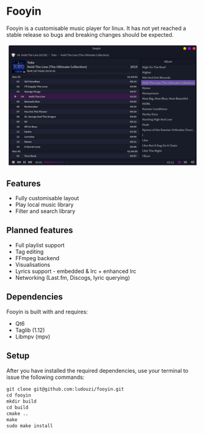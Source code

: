 # Fooyin
Fooyin is a customisable music player for linux. It has not yet reached a stable release so bugs and breaking changes should be expected.

<p align="center">
<img src="data/images/fooyinlayouts.gif" width="750" style="vertical-align:middle">
</p>

## Features
* Fully customisable layout
* Play local music library
* Filter and search library

## Planned features
* Full playlist support
* Tag editing
* FFmpeg backend
* Visualisations
* Lyrics support - embedded & lrc + enhanced lrc
* Networking (Last.fm, Discogs, lyric querying)

## Dependencies
Fooyin is built with and requires:
* Qt6
* Taglib (1.12)
* Libmpv (mpv)

## Setup
After you have installed the required dependencies, use your terminal to issue the following commands:

```
git clone git@github.com:ludouzi/fooyin.git
cd fooyin
mkdir build
cd build
cmake ..
make
sudo make install
```
